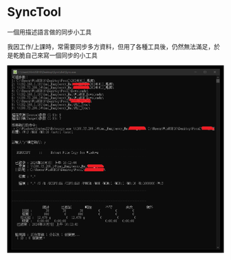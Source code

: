 # SyncTool
一個用描述語言做的同步小工具

我因工作/上課時，常需要同步多方資料，但用了各種工具後，仍然無法滿足，於是乾脆自己來寫一個同步的小工具

![這個是我同步的狀況](https://github.com/jiannan1828/SyncTool/blob/main/SyncWithNetDrive.png)

